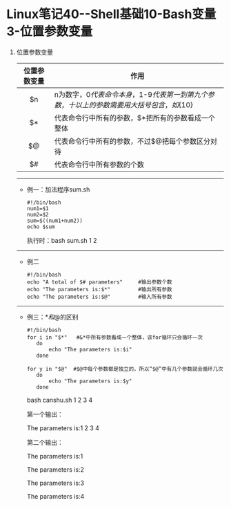# Linux笔记40--Shell基础10-Bash变量3-位置参数变量

1. 位置参数变量

   | 位置参数变量 | 作用                                                         |
   | :----------: | ------------------------------------------------------------ |
   |      $n      | n为数字，$0代表命令本身，$1-$9代表第一到第九个参数，十以上的参数需要用大括号包含，如${10} |
   |      $*      | 代表命令行中所有的参数，$*把所有的参数看成一个整体           |
   |      $@      | 代表命令行中所有的参数，不过$@把每个参数区分对待             |
   |      $#      | 代表命令行中所有参数的个数                                   |

   ---

   + 例一：加法程序sum.sh

     ```
     #!/bin/bash
     num1=$1
     num2=$2
     sum=$((num1+num2))
     echo $sum
     ```

     执行时：bash sum.sh 1 2

   ---

   + 例二

     ```
     #!/bin/bash
     echo "A total of $# parameters"     #输出参数个数
     echo "The parameters is:$*"         #输出所有参数
     echo "The parameters is:$@"         #输入所有参数
     ```

   ---

   + 例三：$*和$@的区别

     ```
     #!/bin/bash
     for i in "$*"   #&*中所有参数看成一个整体，该for循环只会循环一次
     	do
     		echo "The parameters is:$i"
     	done
     
     for y in "$@"  #$@中每个参数都是独立的，所以“$@”中有几个参数就会循环几次
     	do
     		echo "The parameters is:$y"
     	done
     ```

     bash canshu.sh 1 2 3 4

     第一个输出：

     The parameters is:1 2 3 4

     第二个输出：

     The parameters is:1

     The parameters is:2

     The parameters is:3

     The parameters is:4